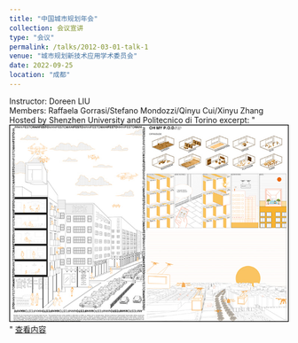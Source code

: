 ```yaml
---
title: "中国城市规划年会"
collection: 会议宣讲
type: "会议"
permalink: /talks/2012-03-01-talk-1
venue: "城市规划新技术应用学术委员会"
date: 2022-09-25
location: "成都"
---
```

Instructor: Doreen LIU<br/>
Members: Raffaela Gorrasi/Stefano Mondozzi/Qinyu Cui/Xinyu Zhang<br/>
Hosted by Shenzhen University and Politecnico di Torino
excerpt: "<img src='/images/workshop/2020SZU(750).jpg'>"
[查看内容]('/images/workshop/2020SZU(750).jpg')
